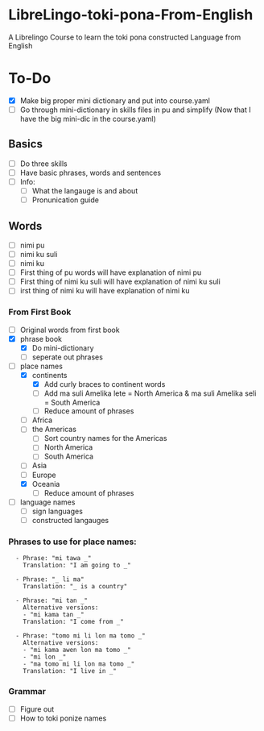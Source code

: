 # LibreLingo-toki-pona-From-English
A Librelingo Course to learn the toki pona constructed Language from English
# To-Do
- [x] Make big proper mini dictionary and put into course.yaml
- [ ] Go through mini-dictionary in skills files in pu and simplify (Now that I have the big mini-dic in the course.yaml)
## Basics
- [ ] Do three skills
- [ ] Have basic phrases, words and sentences
- [ ] Info:
  - [ ] What the langauge is and about
  - [ ] Pronunication guide
## Words
- [ ] nimi pu
- [ ] nimi ku suli
- [ ] nimi ku
- [ ] First thing of pu words will have explanation of nimi pu
- [ ] First thing of nimi ku suli will have explanation of nimi ku suli
- [ ] irst thing of nimi ku will have explanation of nimi ku
### From First Book
- [ ] Original words from first book
- [x] phrase book
  - [x] Do mini-dictionary
  - [ ] seperate out phrases
- [ ] place names
  - [x] continents
    - [x] Add curly braces to continent words
    - [ ] Add ma suli Amelika lete = North America & ma suli Amelika seli = South America
    - [ ] Reduce amount of phrases
  - [ ] Africa
  - [ ] the Americas
    - [ ] Sort country names for the Americas
    - [ ] North America
    - [ ] South America
  - [ ] Asia
  - [ ] Europe
  - [x] Oceania
    - [ ] Reduce amount of phrases
- [ ] language names
  - [ ] sign languages
  - [ ] constructed langauges
### Phrases to use for place names: 
```
  - Phrase: "mi tawa _"
    Translation: "I am going to _"
  
  - Phrase: "_ li ma"
    Translation: "_ is a country"
    
  - Phrase: "mi tan _"
    Alternative versions:
    - "mi kama tan _"
    Translation: "I come from _"
    
  - Phrase: "tomo mi li lon ma tomo _"
    Alternative versions:
    - "mi kama awen lon ma tomo _"
    - "mi lon _"
    - "ma tomo mi li lon ma tomo _" 
    Translation: "I live in _"
```
### Grammar
- [ ] Figure out
- [ ] How to toki ponize names
